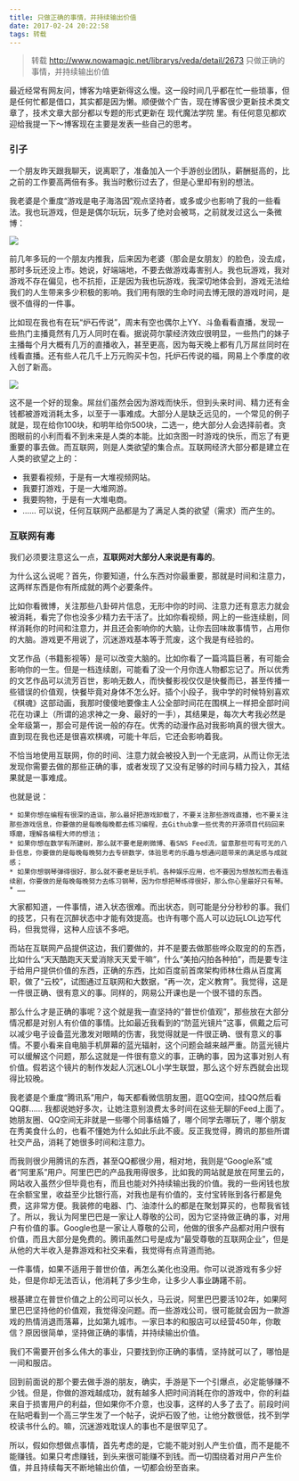 ```yaml
---
title: 只做正确的事情，并持续输出价值
date: 2017-02-24 20:22:58
tags: 转载
---
```

>转载
>http://www.nowamagic.net/librarys/veda/detail/2673 只做正确的事情，并持续输出价值

最近经常有网友问，博客为啥更新得这么慢。这一段时间几乎都在忙一些琐事，但是任何忙都是借口，其实都是因为懒。顺便做个广告，现在博客很少更新技术类文章了，技术文章大部分都以专题的形式更新在 现代魔法学院 里。有任何意见都欢迎给我提一下～博客现在主要是发表一些自己的思考。

### 引子

一个朋友昨天跟我聊天，说离职了，准备加入一个手游创业团队，薪酬挺高的，比之前的工作要高两倍有多。我当时敷衍过去了，但是心里却有别的想法。

我老婆是个重度“游戏是电子海洛因”观点坚持者，或多或少也影响了我的一些看法。我也玩游戏，但是是偶尔玩玩，玩多了绝对会被骂，之前就发过这么一条微博：

![](https://raw.githubusercontent.com/ChaoSBYNN/image-hosting/main/program/2017_02_24_01.png)

前几年多玩的一个朋友内推我，后来因为老婆（那会是女朋友）的脸色，没去成，那时多玩还没上市。她说，好端端地，不要去做游戏毒害别人。我也玩游戏，我对游戏不存在偏见，也不抗拒，正是因为我也玩游戏，我深切地体会到，游戏无法给我们的人生带来多少积极的影响。我们用有限的生命时间去博无限的游戏时间，是很不值得的一件事。

比如现在我也有在玩“炉石传说”，周末有空也偶尔上YY、斗鱼看看直播，发现一些热门主播竟然有几万人同时在看。据说荷尔蒙经济效应很明显，一些热门的妹子主播每个月大概有几万的直播收入，甚至更高，因为每天晚上都有几万屌丝同时在线看直播。还有些人花几千上万元购买卡包，托炉石传说的福，网易上个季度的收入创了新高。

![](https://raw.githubusercontent.com/ChaoSBYNN/image-hosting/main/program/2017_02_24_02.jpg)

这不是一个好的现象。屌丝们虽然会因为游戏而快乐，但到头来时间、精力还有金钱都被游戏消耗太多，以至于一事难成。大部分人是缺乏远见的，一个常见的例子就是，现在给你100块，和明年给你500块，二选一，绝大部分人会选择前者。贪图眼前的小利而看不到未来是人类的本能。比如贪图一时游戏的快乐，而忘了有更重要的事去做。而互联网，则是人类欲望的集合点。互联网经济大部分都是建立在人类的欲望之上的：

* 我要看视频，于是有一大堆视频网站。
* 我要打游戏，于是一大堆网游。
* 我要购物，于是有一大堆电商。
* ……
可以说，任何互联网产品都是为了满足人类的欲望（需求）而产生的。

### 互联网有毒

我们必须要注意这么一点，**互联网对大部分人来说是有毒的**。

为什么这么说呢？首先，你要知道，什么东西对你最重要，那就是时间和注意力，这两样东西是你有所成就的两个必要条件。

比如你看微博，关注那些八卦碎片信息，无形中你的时间、注意力还有意志力就会被消耗，看完了你也没多少精力去干活了。比如你看视频，网上的一些连续剧，同样消耗你的时间和注意力，并且还会影响你的大脑，让你去回味故事情节，占用你的大脑。游戏更不用说了，沉迷游戏基本等于荒废，这个我是有经验的。

文艺作品（书籍影视等）是可以改变大脑的。比如你看了一篇鸿篇巨著，有可能会影响你的一生。但是一档连续剧，可能看了没一个月你连人物都忘记了。所以优秀的文艺作品可以流芳百世，影响无数人，而快餐影视仅仅是快餐而已，甚至传播一些错误的价值观，快餐毕竟对身体不怎么好。插个小段子，我中学的时候特别喜欢《棋魂》这部动画，我那时傻傻地要像主人公全部时间花在围棋上一样把全部时间花在功课上（所谓的追求神之一身、最好的一手），其结果是，每次大考我必然是全年级第一，那会可是传说一般的存在。优秀的动漫作品对我影响真的很大很大。直到现在我也还是很喜欢棋魂，可能十年后，它还会影响着我。

不恰当地使用互联网，你的时间、注意力就会被投入到一个无底洞，从而让你无法发现你需要去做的那些正确的事，或者发现了又没有足够的时间与精力投入，其结果就是一事难成。

也就是说：

	* 如果你想在编程有很深的造诣，那么最好把游戏卸载了，不要关注那些游戏直播，也不要关注那些游戏信息，你要做的是每晚每晚都去练习编程，去Github拿一些优秀的开源项目代码回来琢磨，理解各编程大师的想法；
	* 如果你想在数学有所建树，那么就不要老是刷微博、看SNS Feed流，留意那些可有可无的八卦信息，你要做的是每晚每晚努力去专研数学，体验思考的乐趣与想通问题带来的满足感与成就感；
	* 如果你想钢琴弹得很好，那么就不要老是玩手机，各种娱乐应用，也不要因为想放松而去看连续剧，你要做的是每晚每晚努力去练习钢琴，因为你想把琴练得很好，那么你心里最好只有琴。
	* ……
	
大家都知道，一件事情，进入状态很难。而出状态，则可能是分分秒秒的事。我们的技艺，只有在沉醉状态中才能有效提高。也许有哪个高人可以边玩LOL边写代码，但我觉得，这种人应该不多吧。

而站在互联网产品提供这边，我们要做的，并不是要去做那些哗众取宠的的东西，比如什么“天天酷跑天天爱消除天天爱干嘛”，什么“美拍闪拍各种拍”，而是要专注于给用户提供价值的东西，正确的东西，比如百度前首席架构师林仕鼎从百度离职，做了“云校”，试图通过互联网和大数据，“再一次，定义教育”。我觉得，这是一件很正确、很有意义的事。同样的，网易公开课也是一个很不错的东西。

那么什么才是正确的事呢？这个就是我一直坚持的“普世价值观”，那些放在大部分情况都是对别人有价值的事情。比如最近我看到的“防蓝光镜片”这事，佩戴之后可以减少电子设备蓝光激发对眼睛的伤害，我觉得就是一件很正确、很有意义的事情。不要小看来自电脑手机屏幕的蓝光辐射，这个问题会越来越严重。防蓝光镜片可以缓解这个问题，那么这就是一件很有意义的事，正确的事，因为这事对别人有价值。假若这个镜片的制作发起人沉迷LOL小学生联盟，那么这个好东西就会出现得比较晚。

我老婆是个重度“腾讯系”用户，每天都看微信朋友圈，逛QQ空间，挂QQ然后看QQ群…… 我都说她好多次，让她注意别浪费太多时间在这些无聊的Feed上面了。她朋友圈、QQ空间无非就是一些哪个同事结婚了，哪个同学去哪玩了，哪个朋友在秀美食什么的，也看不懂她为什么如此乐此不疲。反正我觉得，腾讯的那些所谓社交产品，消耗了她很多时间和注意力。

而我则很少用腾讯的东西，甚至QQ都很少用，相对地，我则是“Google系”或者“阿里系”用户。阿里巴巴的产品我用得很多，比如我的网站就是放在阿里云的，网站收入虽然少但毕竟也有，而且也能对外持续输出我的价值。我的一些闲钱也放在余额宝里，收益至少比银行高，对我也是有价值的，支付宝转账到各行都是免费，这非常方便。我装修的电器、门、油漆什么的都是在聚划算买的，也帮我省钱了。所以，我认为阿里巴巴是一家让人尊敬的公司，因为它坚持做正确的事，对用户有价值的事。Google也是一家让人尊敬的公司，他做的很多产品都对用户很有价值，而且大部分是免费的。腾讯虽然口号是成为“最受尊敬的互联网企业”，但是从他的大半收入是靠游戏和社交来看，我觉得有点背道而驰。

一件事情，如果不适用于普世价值，再怎么美化也没用。你可以说游戏有多少好处，但是你却无法否认，他消耗了多少生命，让多少人事业踌躇不前。

根基建立在普世价值之上的公司可以长久，马云说，阿里巴巴要活102年，如果阿里巴巴坚持他的价值观，我觉得没问题。而一些游戏公司，很可能就会因为一款游戏的热情消退而落幕，比如第九城市。一家日本的和服店可以经营450年，你敢信？原因很简单，坚持做正确的事情，并持续输出价值。

我们不需要开创多么伟大的事业，只要找到你正确的事情，坚持就可以了，哪怕是一间和服店。

回到前面说的那个要去做手游的朋友，确实，手游是下一个引爆点，必定能够赚不少钱。但是，你做的游戏越成功，就有越多人把时间消耗在你的游戏中，你的利益来自于损害用户的利益，但如果你不介意，也没事，这样的人多了去了。前段时间在贴吧看到一个高三学生发了一个帖子，说炉石毁了他，让他分数很低，找不到学校读书什么的。嘛，沉迷游戏耽误人的事也不是很罕见了。

所以，假如你想做点事情，首先考虑的是，它能不能对别人产生价值，而不是能不能赚钱。如果只考虑赚钱，到头来很可能赚不到钱。而一切围绕着对用户产生价值，并且持续每天不断地输出价值，一切都会纷至沓来。
